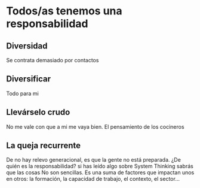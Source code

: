 # Todos/as tenemos una responsabilidad

## Diversidad

Se contrata demasiado por contactos

## Diversificar

Todo para mi

## Llevárselo crudo

No me vale con que a mi me vaya bien. El pensamiento de los cocineros

## La queja recurrente

De no hay relevo generacional, es que la gente no está preparada. ¿De quién es la responsabilidad? si has leído algo sobre System Thinking sabrás que las cosas No son sencillas. Es una suma de factores que impactan unos en otros: la formación, la capacidad de trabajo, el contexto, el sector…
